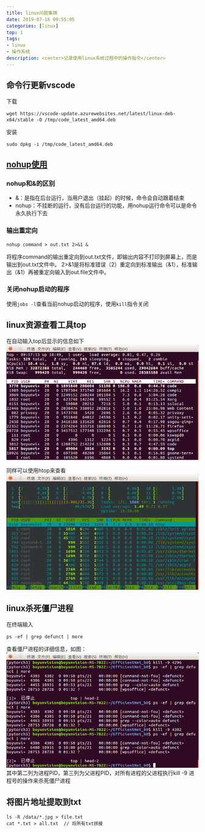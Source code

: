 ```yaml
---
title: linux问题集锦
date: 2019-07-16 09:55:05
categories: [linux]
top: 1
tags:
- linux
- 操作系统
description: <center>记录使用linux系统过程中的操作指令</center>
---
```


## 命令行更新vscode

下载
```shell
wget https://vscode-update.azurewebsites.net/latest/linux-deb-x64/stable -O /tmp/code_latest_amd64.deb
```
安装
```shell
sudo dpkg -i /tmp/code_latest_amd64.deb
```

## [nohup使用](https://wsgzao.github.io/post/nohup/)

### nohup和&的区别

- &：是指在后台运行，当用户退出（挂起）的时候，命令会自动跟着结束
- nohup：不挂断的运行，没有后台运行的功能，用nohup运行命令可以是命令永久执行下去

### 输出重定向

```shell
nohup command > out.txt 2>&1 &
```
将程序command的输出重定向到out.txt文件，即输出内容不打印到屏幕上，而是输出到out.txt文件中。
2>&1是将标准错误（2）重定向到标准输出（&1），标准输出（&1）再被重定向输入到out.file文件中。

### 关闭nohup启动的程序

使用`jobs -l`查看当前nohup启动的程序，使用`kill`指令关闭

## linux资源查看工具top

在自动输入top后显示的信息如下
![Top](linux问题集锦/top.png)

同样可以使用htop来查看
![htop](linux问题集锦/htop.png)

## linux杀死僵尸进程

在终端输入

```shell
ps -ef | grep defunct | more
```

查看僵尸进程的详细信息，如图：
![僵尸进程](linux问题集锦/僵尸进程.png)
其中第二列为进程PID，第三列为父进程PID，对所有进程的父进程执行kill -9 进程号的操作来杀死僵尸进程

## 将图片地址提取到txt

```shell
ls -R /data/*.jpg > file.txt
cat *.txt > all.txt  // 将所有txt拼接
```

